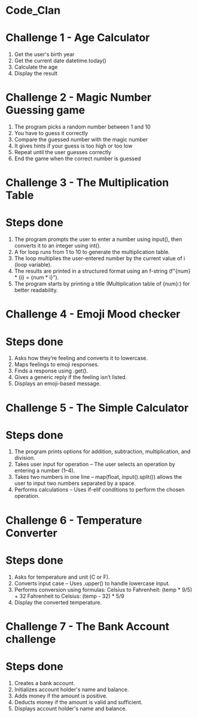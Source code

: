 # Code_Clan
# Challenge 1 - Age Calculator
1. Get the user's birth year
2. Get the current date datetime.today()
3. Calculate the age
4. Display the result
 
# Challenge 2 - Magic Number Guessing game
1. The program picks a random number between 1 and 10
2. You have to guess it correctly
3. Compare the guessed number with the magic number
4. It gives hints if your guess is too high or too low
5. Repeat until the user guesses correctly
6. End the game when the correct number is guessed


# Challenge 3 - The Multiplication Table

# Steps done
1. The program prompts the user to enter a number using input(), then converts it to an integer using int().
2. A for loop runs from 1 to 10 to generate the multiplication table.
3. The loop multiplies the user-entered number by the current value of i (loop variable).
4. The results are printed in a structured format using an f-string (f"{num} * {i} = {num * i}").
5. The program starts by printing a title (Multiplication table of {num}:) for better readability.


# Challenge 4 - Emoji Mood checker

# Steps done
1. Asks how they’re feeling and converts it to lowercase.
2. Maps feelings to emoji responses.
3. Finds a response using .get().
4. Gives a generic reply if the feeling isn’t listed.
5. Displays an emoji-based message.


# Challenge 5 - The Simple Calculator

# Steps done
1. The program prints options for addition, subtraction, multiplication, and division.
2. Takes user input for operation – The user selects an operation by entering a number (1–4).
3. Takes two numbers in one line – map(float, input().split()) allows the user to input two numbers separated by a space.
4. Performs calculations – Uses if-elif conditions to perform the chosen operation.


# Challenge 6 - Temperature Converter

# Steps done
1. Asks for temperature and unit (C or F).
2. Converts input case – Uses .upper() to handle lowercase input.
3. Performs conversion using formulas:
   Celsius to Fahrenheit: (temp * 9/5) + 32
   Fahrenheit to Celsius: (temp - 32) * 5/9
4. Display the converted temperature.


# Challenge 7 - The Bank Account challenge

# Steps done
1. Creates a bank account.
2. Initializes account holder's name and balance.
3. Adds money if the amount is positive.
4. Deducts money if the amount is valid and sufficient.
5. Displays account holder's name and balance.
